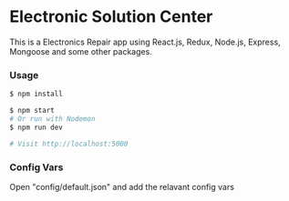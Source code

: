 # Electronic Solution Center
This is a Electronics Repair app using React.js, Redux, Node.js, Express, Mongoose and some other packages.
### Usage
```bash
$ npm install
```
```bash
$ npm start
# Or run with Nodemon
$ npm run dev

# Visit http://localhost:5000
```
### Config Vars
Open "config/default.json" and add the relavant config vars
